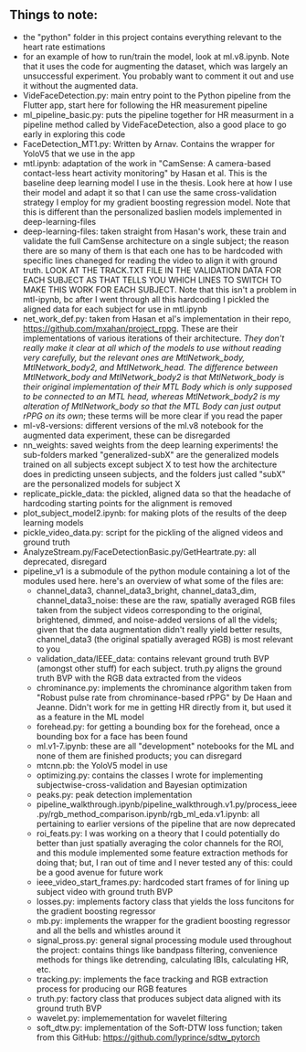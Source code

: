 ## Things to note:
- the "python" folder in this project contains everything relevant to the heart rate estimations
- for an example of how to run/train the model, look at ml.v8.ipynb. Note that it uses the code for augmenting the dataset, which was largely an unsuccessful experiment. You probably want to comment it out and use it without the augmented data.
- VideFaceDetection.py: main entry point to the Python pipeline from the Flutter app, start here for following the HR measurement pipeline
- ml_pipeline_basic.py: puts the pipeline together for HR measurment in a pipeline method called by VideFaceDetection, also a good place to go early in exploring this code
- FaceDetection_MT1.py: Written by Arnav. Contains the wrapper for YoloV5 that we use in the app
- mtl.ipynb: adaptation of the work in "CamSense: A camera-based contact-less heart activity monitoring" by Hasan et al. This is the baseline deep learning model I use in the thesis. Look here at how I use their model and adapt it so that I can use the same cross-validation strategy I employ for my gradient boosting regression model. Note that this is different than the personalized baslien models implemented in deep-learning-files
- deep-learning-files: taken straight from Hasan's work, these train and validate the full CamSense architecture on a single subject; the reason there are so many of them is that each one has to be hardcoded with specific lines chaneged for reading the video to align it with ground truth. LOOK AT THE TRACK.TXT FILE IN THE VALIDATION DATA FOR EACH SUBJECT AS THAT TELLS YOU WHICH LINES TO SWITCH TO MAKE THIS WORK FOR EACH SUBJECT. Note that this isn't a problem in mtl-ipynb, bc after I went through all this hardcoding I pickled the aligned data for each subject for use in mtl.ipynb
- net_work_def.py: taken from Hasan et al's implementation in their repo, https://github.com/mxahan/project_rppg. These are their implementations of various iterations of their architecture. *They don't really make it clear at all which of the models to use without reading very carefully, but the relevant ones are MtlNetwork_body, MtlNetwork_body2, and MtlNetwork_head. The difference between MtlNetwork_body and MtlNetwork_body2 is that MtlNetwork_body is their original implementation of their MTL Body which is only supposed to be connected to an MTL head, whereas MtlNetwork_body2 is my alteration of MtlNetwork_body so that the MTL Body can just output rPPG on its own*; these terms will be more clear if you read the paper
- ml-v8-versions: different versions of the ml.v8 notebook for the augmented data experiment, these can be disregarded
- nn_weights: saved weights from the deep learning experiments! the sub-folders marked "generalized-subX" are the generalized models trained on all subjects except subject X to test how the architecture does in predicting unseen subjects, and the folders just called "subX" are the personalized models for subject X
- replicate_pickle_data: the pickled, aligned data so that the headache of hardcoding starting points for the alignment is removed
- plot_subject_model2.ipynb: for making plots of the results of the deep learning models
- pickle_video_data.py: script for the pickling of the aligned videos and ground truth
- AnalyzeStream.py/FaceDetectionBasic.py/GetHeartrate.py: all deprecated, disregard
- pipeline_v1 is a submodule of the python module containing a lot of the modules used here. here's an overview of what some of the files are:
    - channel_data3, channel_data3_bright, channel_data3_dim, channel_data3_noise: these are the raw, spatially averaged RGB files taken from the subject videos corresponding to the original, brightened, dimmed, and noise-added versions of all the videls; given that the data augmentation didn't really yield better results, channel_data3 (the original spatially averaged RGB) is most relevant to you
    - validation_data/IEEE_data: contains relevant ground truth BVP (amongst other stuff) for each subject. truth.py aligns the ground truth BVP with the RGB data extracted from the videos
    - chrominance.py: implements the chrominance algorithm taken from "Robust pulse rate from chrominance-based rPPG" by De Haan and Jeanne. Didn't work for me in getting HR directly from it, but used it as a feature in the ML model
    - forehead.py: for getting a bounding box for the forehead, once a bounding box for a face has been found
    - ml.v1-7.ipynb: these are all "development" notebooks for the ML and none of them are finished products; you can disregard
    - mtcnn.pb: the YoloV5 model in use
    - optimizing.py: contains the classes I wrote for implementing subjectwise-cross-validation and Bayesian optimization
    - peaks.py: peak detection implementation
    - pipeline_walkthrough.ipynb/pipeline_walkthrough.v1.py/process_ieee.py/rgb_method_comparison.ipynb/rgb_ml_eda.v1.ipynb: all pertaining to earlier versions of the pipeline that are now deprecated
    - roi_feats.py: I was working on a theory that I could potentially do better than just spatially averaging the color channels for the ROI, and this module implemented some feature extraction methods for doing that; but, I ran out of time and I never tested any of this: could be a good avenue for future work
    - ieee_video_start_frames.py: hardcoded start frames of for lining up subject video with ground truth BVP
    - losses.py: implements factory class that yields the loss funcitons for the gradient boosting regressor
    - mb.py: implements the wrapper for the gradient boosting regressor and all the bells and whistles around it
    - signal_pross.py: general signal processing module used throughout the project: contains things like bandpass filtering, convenience methods for things like detrending, calculating IBIs, calculating HR, etc.
    - tracking.py: implements the face tracking and RGB extraction process for producing our RGB features
    - truth.py: factory class that produces subject data aligned with its ground truth BVP
    - wavelet.py: implemementation for wavelet filtering
    - soft_dtw.py: implementation of the Soft-DTW loss function; taken from this GitHub: https://github.com/lyprince/sdtw_pytorch



